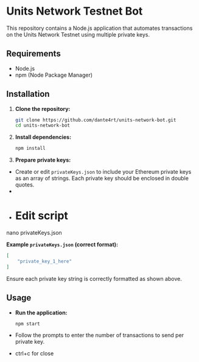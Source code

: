 # Units Network Testnet Bot

This repository contains a Node.js application that automates transactions on the Units Network Testnet using multiple private keys.

## Requirements

- Node.js
- npm (Node Package Manager)

## Installation

1. **Clone the repository:**

   ```bash
   git clone https://github.com/dante4rt/units-network-bot.git
   cd units-network-bot
   ```

2. **Install dependencies:**

   ```bash
   npm install
   ```

3. **Prepare private keys:**


- Create or edit `privateKeys.json` to include your Ethereum private keys as an array of strings. Each private key should be enclosed in double quotes.
- 
- # Edit script
nano privateKeys.json

   **Example `privateKeys.json` (correct format):**
   ```json
   [
       "private_key_1_here"    
   ]
   ```

   Ensure each private key string is correctly formatted as shown above.

## Usage

- **Run the application:**

  ```bash
  npm start
  ```

- Follow the prompts to enter the number of transactions to send per private key.
- ctrl+c for close
